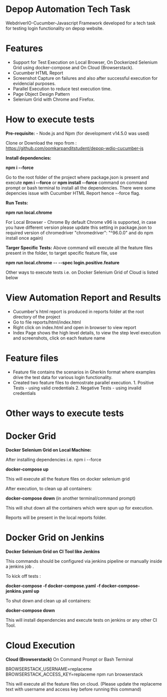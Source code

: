 # Depop Automation Tech Task

WebdriverIO-Cucumber-Javascript Framework developed for a tech task for testing login functionality on depop website.

# Features

- Support for Test Execution on Local Browser, On Dockerized Selenium Grid using docker-compose and On Cloud (Browserstack).
- Cucumber HTML Report 
- Screenshot Capture on failures and also after successful execution for evidencial purposes.
- Parallel Execution to reduce test execution time.
- Page Object Design Pattern
- Selenium Grid with Chrome and Firefox.

# How to execute tests

  **Pre-requisite:** - Node.js and Npm (for development v14.5.0 was used)
  
  Clone or Download the repo from : https://github.com/oomkarpanditstudent/depop-wdio-cucumber-js
  
**Install dependencies:**

**npm i --force**
  
  Go to the root folder of the project where package.json is present and execute **npm i --force** or **npm install --force** command on command prompt or bash terminal to install all the dependencies.
  There were some depencies issue with Cucumber HTML Report hence --force flag.
  
  **Run Tests:**
  
**npm run local.chrome**
  
  For Local Browser - Chrome
    By default Chrome v96 is supported, in case you have different version please update this setting in package.json to required version of chromedriver "chromedriver": "^96.0.0" and do npm install once again)
  
  **Targer Specific Tests:** Above command will execute all the feature files present in the folder, to target specific feature file, use 
  
  **npm run local.chrome -- --spec login.positive.feature**

  Other ways to execute tests i.e. on Docker Selenium Grid of Cloud is listed below

# View Automation Report and Results

- Cucumber's html report is produced in reports folder at the root directory of the project
- Go to file reports/html/index.html
- Right click on index.html and open in browser to view report
- Index Page shows the high level details, to view the step level execution and screenshots, click on each feature name

# Feature files

- Feature file contains the scenarios in Gherkin format where examples drive the test data for various login functionality.
- Created two feature files to demostrate parallel execution.
         1. Positive Tests - using valid credentials
		 2. Negative Tests - using invalid credentials

# Other ways to execute tests

# Docker Grid
**Docker Selenium Grid on Local Machine:**

After installing dependencies i.e. npm i --force

**docker-compose up**

This will execute all the feature files on docker selenium grid

After execution, to clean up all containers:

**docker-compose down** (in another terminal/command prompt)

This will shut down all the containers which were spun up for execution.

Reports will be present in the local reports folder.

# Docker Grid on Jenkins

**Docker Selenium Grid on CI Tool like Jenkins**

This commands should be configured via jenkins pipeline or manually inside a jenkins job .

To kick off tests :

**docker-compose -f docker-compose.yaml -f docker-compose-jenkins.yaml up**

To shut down and clean up all containers:

**docker-compose down**

This will install dependencies and execute tests on jenkins or any other CI Tool.


# Cloud Execution
**Cloud (Browserstack)**
On Command Prompt or Bash Terminal

BROWSERSTACK_USERNAME=replaceme  BROWSERSTACK_ACCESS_KEY=replaceme  npm run browserstack 

This will execute all the feature files on cloud. (Please update the replaceme text with username and access key before running this command)

